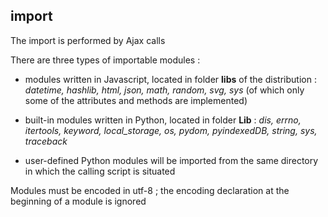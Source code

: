 import
------
The import is performed by Ajax calls

There are three types of importable modules :

- modules written in Javascript, located in folder __libs__ of the distribution : _datetime, hashlib, html, json, math, random, svg, sys_ (of which only some of the attributes and methods are implemented)

- built-in modules written in Python, located in folder __Lib__ : _dis, errno, itertools, keyword, local\_storage, os, pydom, pyindexedDB, string, sys, traceback_

- user-defined Python modules will be imported from the same directory in which the calling script is situated

Modules must be encoded in utf-8 ; the encoding declaration at the beginning of a module is ignored